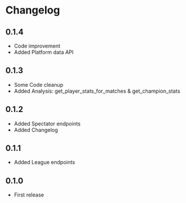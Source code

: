 # Changelog


## 0.1.4

* Code improvement
* Added Platform data API

## 0.1.3

* Some Code cleanup
* Added Analysis: get_player_stats_for_matches & get_champion_stats

## 0.1.2

* Added Spectator endpoints
* Added Changelog

## 0.1.1

* Added League endpoints

## 0.1.0

* First release
